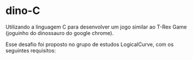 # dino-C
Utilizando a linguagem C para desenvolver um jogo similar ao T-Rex Game (joguinho do dinossauro do google chrome).

Esse desafio foi proposto no grupo de estudos LogicalCurve, com os seguintes requisitos:

